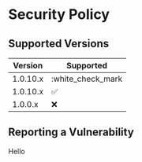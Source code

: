 # Security Policy

## Supported Versions

| Version | Supported          |
| ------- | ------------------ |
| 1.0.10.x   | :white_check_mark |
| 1.0.10.x   | :white_check_mark:|
| 1.0.0.x    | :x:               |

## Reporting a Vulnerability

Hello
